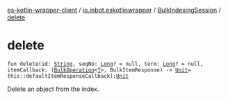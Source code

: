 [es-kotlin-wrapper-client](../../index.md) / [io.inbot.eskotlinwrapper](../index.md) / [BulkIndexingSession](index.md) / [delete](./delete.md)

# delete

`fun delete(id: `[`String`](https://kotlinlang.org/api/latest/jvm/stdlib/kotlin/-string/index.html)`, seqNo: `[`Long`](https://kotlinlang.org/api/latest/jvm/stdlib/kotlin/-long/index.html)`? = null, term: `[`Long`](https://kotlinlang.org/api/latest/jvm/stdlib/kotlin/-long/index.html)`? = null, itemCallback: (`[`BulkOperation`](../-bulk-operation/index.md)`<`[`T`](index.md#T)`>, BulkItemResponse) -> `[`Unit`](https://kotlinlang.org/api/latest/jvm/stdlib/kotlin/-unit/index.html)` = this::defaultItemResponseCallback): `[`Unit`](https://kotlinlang.org/api/latest/jvm/stdlib/kotlin/-unit/index.html)

Delete an object from the index.

